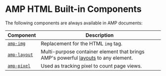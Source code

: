 # AMP HTML Built-in Components

The following components are always available in AMP documents:

| Component                     | Description                                                                                                                                                                                           |
| ----------------------------- | ----------------------------------------------------------------------------------------------------------------------------------------------------------------------------------------------------- |
| [`amp-img`](amp-img.md)       | Replacement for the HTML `img` tag.                                                                                                                                                                   |
| [`amp-layout`](amp-layout.md) | Multi-purpose container element that brings AMP's powerful [layouts](https://amp.dev/documentation/guides-and-tutorials/develop/style_and_layout/control_layout#the-layout-attribute) to any element. |
| [`amp-pixel`](amp-pixel.md)   | Used as tracking pixel to count page views.                                                                                                                                                           |
